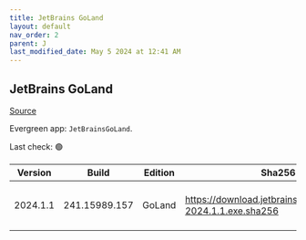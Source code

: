 ```yaml
---
title: JetBrains GoLand
layout: default
nav_order: 2
parent: J
last_modified_date: May 5 2024 at 12:41 AM
---
```


## JetBrains GoLand

[Source](https://www.jetbrains.com/dataspell)

Evergreen app: `JetBrainsGoLand`. 

Last check: 🟢

| Version  | Build         | Edition | Sha256                                                       | Date      | Size      | Type | URI                                                                                                            |
| -------- | ------------- | ------- | ------------------------------------------------------------ | --------- | --------- | ---- | -------------------------------------------------------------------------------------------------------------- |
| 2024.1.1 | 241.15989.157 | GoLand  | https://download.jetbrains.com/go/goland-2024.1.1.exe.sha256 | 30/4/2024 | 679414688 | exe  | [https://download.jetbrains.com/go/goland-2024.1.1.exe](https://download.jetbrains.com/go/goland-2024.1.1.exe) |
